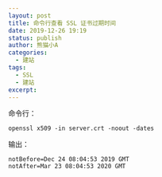 ```yaml
---
layout: post
title: 命令行查看 SSL 证书过期时间
date: 2019-12-26 19:19
status: publish
author: 熊猫小A
categories: 
  - 建站
tags: 
  - SSL
  - 建站
excerpt: 
---
```


命令行：

```
openssl x509 -in server.crt -noout -dates
```

输出：

```
notBefore=Dec 24 08:04:53 2019 GMT
notAfter=Mar 23 08:04:53 2020 GMT
```

